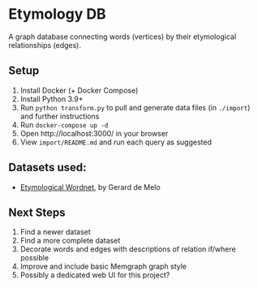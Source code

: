 # Etymology DB

A graph database connecting words (vertices) by their etymological relationships (edges).

## Setup

1. Install Docker (+ Docker Compose)
2. Install Python 3.9+
3. Run `python transform.py` to pull and generate data files (in `./import`) and further instructions
4. Run `docker-compose up -d`
5. Open http://localhost:3000/ in your browser
6. View `import/README.md` and run each query as suggested

## Datasets used:

- [Etymological Wordnet](http://etym.org/), by Gerard de Melo

## Next Steps

1. Find a newer dataset
2. Find a more complete dataset
3. Decorate words and edges with descriptions of relation if/where possible
4. Improve and include basic Memgraph graph style
5. Possibly a dedicated web UI for this project?
